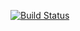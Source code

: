 [![Build Status](https://travis-ci.org/belovamarina/flashcards.svg?branch=master)](https://travis-ci.org/belovamarina/flashcards)
